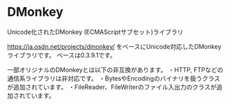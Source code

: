 # DMonkey
Unicode化されたDMonkey (ECMAScriptサブセット)ライブラリ  
  

https://ja.osdn.net/projects/dmonkey/ をベースにUnicode対応したDMonkeyライブラリです。
ベースは0.3.9.1です。

一部オリジナルのDMonkeyとは以下の非互換があります。
・HTTP, FTPなどの通信系ライブラリは非対応です。
・BytesやEncodingのバイナリを扱うクラスが追加されています。
・FileReader、FileWriterのファイル入出力のクラスが追加されています。

